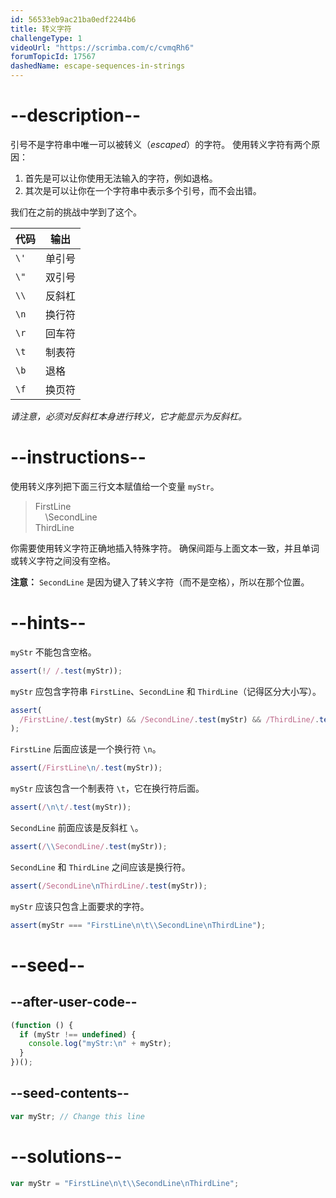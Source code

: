 ```yaml
---
id: 56533eb9ac21ba0edf2244b6
title: 转义字符
challengeType: 1
videoUrl: "https://scrimba.com/c/cvmqRh6"
forumTopicId: 17567
dashedName: escape-sequences-in-strings
---
```


# --description--

引号不是字符串中唯一可以被转义（<dfn>escaped</dfn>）的字符。 使用转义字符有两个原因：

1.  首先是可以让你使用无法输入的字符，例如退格。
2.  其次是可以让你在一个字符串中表示多个引号，而不会出错。

我们在之前的挑战中学到了这个。

<table class='table table-striped'><thead><tr><th>代码</th><th>输出</th></tr></thead><tbody><tr><td><code>\'</code></td><td>单引号</td></tr><tr><td><code>\"</code></td><td>双引号</td></tr><tr><td><code>\\</code></td><td>反斜杠</td></tr><tr><td><code>\n</code></td><td>换行符</td></tr><tr><td><code>\r</code></td><td>回车符</td></tr><tr><td><code>\t</code></td><td>制表符</td></tr><tr><td><code>\b</code></td><td>退格</td></tr><tr><td><code>\f</code></td><td>换页符</td></tr></tbody></table>

_请注意，必须对反斜杠本身进行转义，它才能显示为反斜杠。_

# --instructions--

使用转义序列把下面三行文本赋值给一个变量 `myStr`。

<blockquote>FirstLine<br>    \SecondLine<br>ThirdLine</blockquote>

你需要使用转义字符正确地插入特殊字符。 确保间距与上面文本一致，并且单词或转义字符之间没有空格。

**注意：** `SecondLine` 是因为键入了转义字符（而不是空格），所以在那个位置。

# --hints--

`myStr` 不能包含空格。

```js
assert(!/ /.test(myStr));
```

`myStr` 应包含字符串 `FirstLine`、`SecondLine` 和 `ThirdLine`（记得区分大小写）。

```js
assert(
  /FirstLine/.test(myStr) && /SecondLine/.test(myStr) && /ThirdLine/.test(myStr)
);
```

`FirstLine` 后面应该是一个换行符 `\n`。

```js
assert(/FirstLine\n/.test(myStr));
```

`myStr` 应该包含一个制表符 `\t`，它在换行符后面。

```js
assert(/\n\t/.test(myStr));
```

`SecondLine` 前面应该是反斜杠 `\`。

```js
assert(/\\SecondLine/.test(myStr));
```

`SecondLine` 和 `ThirdLine` 之间应该是换行符。

```js
assert(/SecondLine\nThirdLine/.test(myStr));
```

`myStr` 应该只包含上面要求的字符。

```js
assert(myStr === "FirstLine\n\t\\SecondLine\nThirdLine");
```

# --seed--

## --after-user-code--

```js
(function () {
  if (myStr !== undefined) {
    console.log("myStr:\n" + myStr);
  }
})();
```

## --seed-contents--

```js
var myStr; // Change this line
```

# --solutions--

```js
var myStr = "FirstLine\n\t\\SecondLine\nThirdLine";
```
